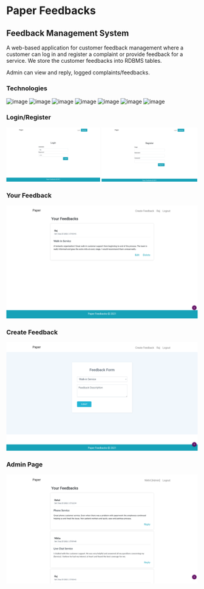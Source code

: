 # Paper Feedbacks
## Feedback Management System

A web-based application for customer feedback management where a customer can log in and register a complaint or provide feedback for a service. We store the customer feedbacks into RDBMS tables.

Admin can view and reply, logged complaints/feedbacks.

### Technologies
![image](https://img.shields.io/badge/HTML5-E34F26?style=for-the-badge&logo=html5&logoColor=white)
![image](https://img.shields.io/badge/CSS3-1572B6?style=for-the-badge&logo=css3&logoColor=white)
![image](https://img.shields.io/badge/JavaScript-323330?style=for-the-badge&logo=javascript&logoColor=F7DF1E)
![image](https://img.shields.io/badge/MySQL-00000F?style=for-the-badge&logo=mysql&logoColor=white)
![image](https://img.shields.io/badge/Node.js-339933?style=for-the-badge&logo=nodedotjs&logoColor=white)
![image](https://img.shields.io/badge/Express.js-000000?style=for-the-badge&logo=express&logoColor=white)
![image](https://img.shields.io/badge/Bootstrap-563D7C?style=for-the-badge&logo=bootstrap&logoColor=white)


### Login/Register
<p float="left">
  <img src="https://github.com/itslastonenikhil/paperfeedbacks/blob/main/screenshots/login.png" width="49%" />
  <img src="https://github.com/itslastonenikhil/paperfeedbacks/blob/main/screenshots/register.png" width="50%" /> 
</p>


### Your Feedback
![Login](https://github.com/itslastonenikhil/paperfeedbacks/blob/main/screenshots/feedbacks.png)

### Create Feedback
![Login](https://github.com/itslastonenikhil/paperfeedbacks/blob/main/screenshots/createfeedback.png)

### Admin Page
![Login](https://github.com/itslastonenikhil/paperfeedbacks/blob/main/screenshots/admin.png)
